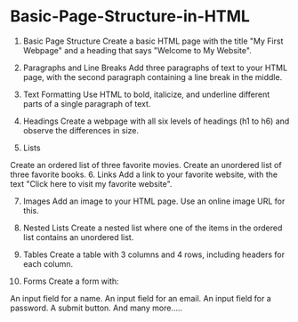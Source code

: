 # Basic-Page-Structure-in-HTML
1. Basic Page Structure
Create a basic HTML page with the title "My First Webpage" and a heading that says "Welcome to My Website".

2. Paragraphs and Line Breaks
Add three paragraphs of text to your HTML page, with the second paragraph containing a line break in the middle.

3. Text Formatting
Use HTML to bold, italicize, and underline different parts of a single paragraph of text.

4. Headings
Create a webpage with all six levels of headings (h1 to h6) and observe the differences in size.

5. Lists

Create an ordered list of three favorite movies.
Create an unordered list of three favorite books.
6. Links
Add a link to your favorite website, with the text "Click here to visit my favorite website".

7. Images
Add an image to your HTML page. Use an online image URL for this.

8. Nested Lists
Create a nested list where one of the items in the ordered list contains an unordered list.

9. Tables
Create a table with 3 columns and 4 rows, including headers for each column.

10. Forms
Create a form with:

An input field for a name.
An input field for an email.
An input field for a password.
A submit button.
And many more.....


